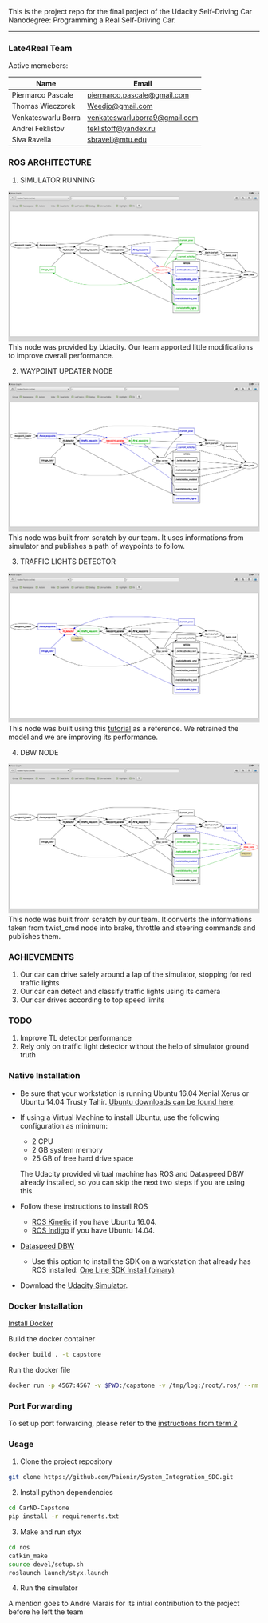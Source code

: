This is the project repo for the final project of the Udacity Self-Driving Car Nanodegree: Programming a Real Self-Driving Car. 

-----------------------------------------------------


### Late4Real Team   

Active memebers:

|   Name                |     Email                     |
| --------------------- |------------------             |
| Piermarco Pascale     | piermarco.pascale@gmail.com   |
| Thomas Wieczorek      | Weedjo@gmail.com              |
| Venkateswarlu Borra   | venkateswarluborra9@gmail.com |
| Andrei Feklistov      | feklistoff@yandex.ru          |
| Siva Ravella          | sbravell@mtu.edu              |



### ROS ARCHITECTURE

1. SIMULATOR RUNNING

![](docs/styx.png)
This node was provided by Udacity. Our team apported little modifications to improve overall performance.

2. WAYPOINT UPDATER NODE

![](docs/wpupdater.png)
This node was built from scratch by our team. It uses informations from simulator and publishes a path of waypoints to follow.

3. TRAFFIC LIGHTS DETECTOR

![](docs/tl_detector.png)
This node was built using this [tutorial](https://github.com/alex-lechner/Traffic-Light-Classification) as a reference. We retrained the model and we are improving its performance.

4. DBW NODE

![](docs/dbw.png)
This node was built from scratch by our team. It converts the informations taken from twist_cmd node into brake, throttle and steering commands and publishes them.


### ACHIEVEMENTS

1. Our car can drive safely around a lap of the simulator, stopping for red traffic lights
2. Our car can detect and classify traffic lights using its camera
3. Our car drives according to top speed limits

### TODO

1. Improve TL detector performance
2. Rely only on traffic light detector without the help of simulator ground truth


### Native Installation

* Be sure that your workstation is running Ubuntu 16.04 Xenial Xerus or Ubuntu 14.04 Trusty Tahir. [Ubuntu downloads can be found here](https://www.ubuntu.com/download/desktop).
* If using a Virtual Machine to install Ubuntu, use the following configuration as minimum:
  * 2 CPU
  * 2 GB system memory
  * 25 GB of free hard drive space

  The Udacity provided virtual machine has ROS and Dataspeed DBW already installed, so you can skip the next two steps if you are using this.

* Follow these instructions to install ROS
  * [ROS Kinetic](http://wiki.ros.org/kinetic/Installation/Ubuntu) if you have Ubuntu 16.04.
  * [ROS Indigo](http://wiki.ros.org/indigo/Installation/Ubuntu) if you have Ubuntu 14.04.
* [Dataspeed DBW](https://bitbucket.org/DataspeedInc/dbw_mkz_ros)
  * Use this option to install the SDK on a workstation that already has ROS installed: [One Line SDK Install (binary)](https://bitbucket.org/DataspeedInc/dbw_mkz_ros/src/81e63fcc335d7b64139d7482017d6a97b405e250/ROS_SETUP.md?fileviewer=file-view-default)
* Download the [Udacity Simulator](https://github.com/udacity/CarND-Capstone/releases).

### Docker Installation
[Install Docker](https://docs.docker.com/engine/installation/)

Build the docker container
```bash
docker build . -t capstone
```

Run the docker file
```bash
docker run -p 4567:4567 -v $PWD:/capstone -v /tmp/log:/root/.ros/ --rm -it capstone
```

### Port Forwarding
To set up port forwarding, please refer to the [instructions from term 2](https://classroom.udacity.com/nanodegrees/nd013/parts/40f38239-66b6-46ec-ae68-03afd8a601c8/modules/0949fca6-b379-42af-a919-ee50aa304e6a/lessons/f758c44c-5e40-4e01-93b5-1a82aa4e044f/concepts/16cf4a78-4fc7-49e1-8621-3450ca938b77)

### Usage

1. Clone the project repository
```bash
git clone https://github.com/Paionir/System_Integration_SDC.git
```

2. Install python dependencies
```bash
cd CarND-Capstone
pip install -r requirements.txt
```
3. Make and run styx
```bash
cd ros
catkin_make
source devel/setup.sh
roslaunch launch/styx.launch
```
4. Run the simulator


A mention goes to Andre Marais for its intial contribution to the project before he left the team
